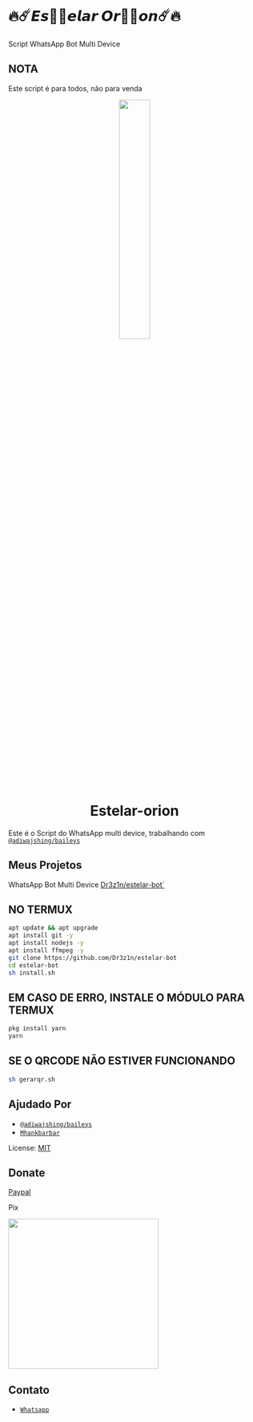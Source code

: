 # 🔥☄️𝙀𝙨𝙩⃟𝙚𝙡𝙖𝙧 𝙊𝙧𝙞⃟𝙤𝙣☄️🔥
Script WhatsApp Bot Multi Device

## NOTA
Este script é para todos, não para venda

<p align="center">
	<img src="https://telegra.ph/file/520a1ade281f066033524.jpg" width="35%" style="margin-left: auto;margin-right: auto;display: block;">
</p>
<h1 align="center">Estelar-orion</h1>

Este é o Script do WhatsApp multi device, trabalhando com [`@adiwajshing/baileys`](https://github.com/adiwajshing/baileys)

## Meus Projetos
WhatsApp Bot Multi Device [Dr3z1n/estelar-bot`](https://github.com/Dr3z1n/estelar-bot)


## NO TERMUX

```bash
apt update && apt upgrade
apt install git -y
apt install nodejs -y
apt install ffmpeg -y
git clone https://github.com/Dr3z1n/estelar-bot
cd estelar-bot
sh install.sh
```

## EM CASO DE ERRO, INSTALE O MÓDULO PARA TERMUX

```bash
pkg install yarn
yarn
```

## SE O QRCODE NÃO ESTIVER FUNCIONANDO
```bash
sh gerarqr.sh
```

## Ajudado Por
* [`@adiwajshing/baileys`](https://github.com/adiwajshing/baileys)
* [`Mhankbarbar`](https://github.com/MhankBarBar)

License: [MIT](https://en.wikipedia.org/wiki/MIT_License)

## Donate
[Paypal](https://www.paypal.com/donate/?business=9XV28JDZEDNYE&no_recurring=0&item_name=Ol%C3%A1%2C+bom+se+voc%C3%AA+doar+ira+ajudar+muito+o+desenvolvedor+e+apoiar+a+criar+mais+%27Bots%27+obrigado+pelo+donate&currency_code=BRL)

Pix

<img src="https://i.imgur.com/MVHU3HJ.png" width="300" >

## Contato
* [`Whatsapp`](https://wa.me/556286231599)

